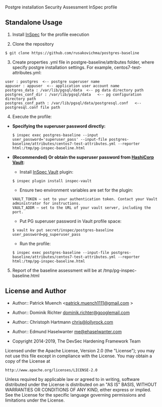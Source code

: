 Postgre installation Security Assessment InSpec profile

## Standalone Usage

1. Install [InSpec](https://github.com/chef/inspec) for the profile execution

2. Clone the repository
```
$ git clone https://github.com/rusakovichma/postgres-baseline

```
3. Create properties .yml file in postgre-baseline/attributes folder, where specify postgre installation settings. 
For example, centos7-test-attributes.yml:
```
user : postgres  <-- postgre superuser name
appuser : appuser  <-- application user account name
postgres_data : /var/lib/pgsql/data  <-- pg data directory path
postgres_conf_dir : /var/lib/pgsql/data   <-- pg configuration directory path
postgres_conf_path : /var/lib/pgsql/data/postgresql.conf   <-- postgresql.conf file path

```
4. Execute the profile:
 - **Specifying the superuser password directly:**
	```
	$ inspec exec postgres-baseline --input user_password='superuser_pass' --input-file postgres-baseline/attributes/centos7-test-attributes.yml --reporter html:/tmp/pg-inspec-baseline.html

	``` 
	
	
 - **(Recommended) Or obtain the superuser password from [HashiCorp Vault](https://www.vaultproject.io/)**: 
    - Install [InSpec Vault](https://github.com/inspec/inspec-vault) plugin:
	```
	$ inspec plugin install inspec-vault

	```    
	- Ensure two environment variables are set for the plugin:
	```
	VAULT_TOKEN – set to your authentication token. Contact your Vault administrator for instructions.
	VAULT_ADDR – set to the URL of your vault server, including the port.
	
	```
	- Put PG superuser password in Vault profile space:
	```
	$ vault kv put secret/inspec/postgres-baseline user_password=pg_superuser_pass

	``` 
	- Run the profile:
	```
	$ inspec exec postgres-baseline --input-file postgres-baseline/attributes/centos7-test-attributes.yml --reporter html:/tmp/pg-inspec-baseline.html

	``` 

5. Report of the baseline assessment will be at /tmp/pg-inspec-baseline.html


## License and Author

- Author:: Patrick Muench <patrick.muench1111@gmail.com >
- Author:: Dominik Richter <dominik.richter@googlemail.com>
- Author:: Christoph Hartmann <chris@lollyrock.com>
- Author:: Edmund Haselwanter <me@ehaselwanter.com>

- Copyright 2014-2019, The DevSec Hardening Framework Team

Licensed under the Apache License, Version 2.0 (the "License");
you may not use this file except in compliance with the License.
You may obtain a copy of the License at

    http://www.apache.org/licenses/LICENSE-2.0

Unless required by applicable law or agreed to in writing, software
distributed under the License is distributed on an "AS IS" BASIS,
WITHOUT WARRANTIES OR CONDITIONS OF ANY KIND, either express or implied.
See the License for the specific language governing permissions and
limitations under the License.
